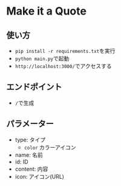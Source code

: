 # Make it a Quote
## 使い方
- `pip install -r requirements.txt`を実行
- `python main.py`で起動
- `http://localhost:3000/`でアクセスする
## エンドポイント
- `/`で生成
## パラメーター
- type: タイプ
    - `color` カラーアイコン
- name: 名前
- id: ID
- content: 内容
- icon: アイコン(URL)
